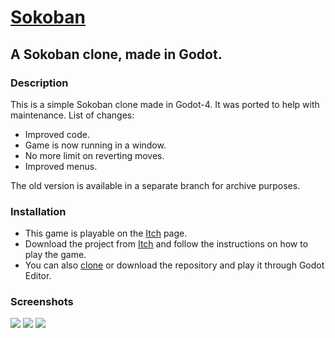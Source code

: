 # [Sokoban](https://sp4r0w.itch.io/sokoban)

## A Sokoban clone, made in Godot.

### Description
This is a simple Sokoban clone made in Godot-4. It was ported to help with maintenance.
List of changes:
- Improved code.
- Game is now running in a window.
- No more limit on reverting moves.
- Improved menus.

The old version is available in a separate branch for archive purposes.

### Installation
- This game is playable on the [Itch](https://sp4r0w.itch.io/sokoban) page.
- Download the project from [Itch](https://sp4r0w.itch.io/sokoban) and follow the instructions on how to play the game.
- You can also [clone](https://docs.github.com/en/repositories/creating-and-managing-repositories/cloning-a-repository) or download the repository and play it through Godot Editor.

### Screenshots
<img src="https://img.itch.zone/aW1hZ2UvMTg4NjMxMy8yMDkyNDM1NC5wbmc=/original/A256OL.png">
<img src="https://img.itch.zone/aW1hZ2UvMTg4NjMxMy8yMDkyNDM1NS5wbmc=/original/%2FoyC4k.png">
<img src="https://img.itch.zone/aW1hZ2UvMTg4NjMxMy8yMDkyNDM1Ni5wbmc=/original/AylClS.png">
